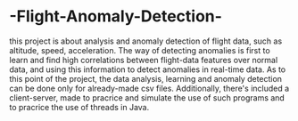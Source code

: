 # -Flight-Anomaly-Detection-
this project is about analysis and anomaly detection of flight data, such as altitude, speed, acceleration.
The way of detecting anomalies is first to learn and find high correlations between flight-data features over normal data, and using this information to detect anomalies in real-time data.
As to this point of the project, the data analysis, learning and anomaly detection can be done only for already-made csv files.
Additionally, there's included a client-server, made to pracrice and simulate the use of such programs and to pracrice the use of threads in Java.
